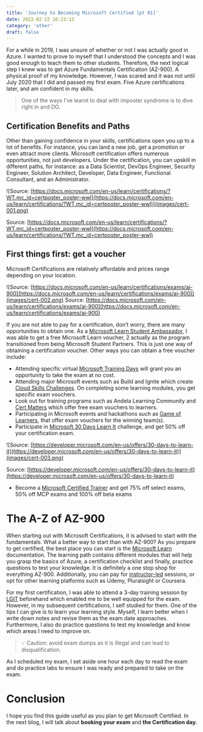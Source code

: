 ```yaml
---
title: 'Journey to Becoming Microsoft Certified [pt 01]'
date: 2022-02-22 16:23:13
category: 'other'
draft: false
---
```


For a while in 2019, I was unsure of whether or not I was actually good in Azure. I wanted to prove to myself that I understood the concepts and I was good enough to teach them to other students. Therefore, the next logical step I knew was to get Azure Fundamentals Certification (AZ-900). A physical proof of my knowledge. However, I was scared and it was not until July 2020 that I did and passed my first exam. Five Azure certifications later, and am confident in my skills.

> One of the ways I’ve learnt to deal with imposter syndrome is to dive right in and DO.

## Certification Benefits and Paths

Other than gaining confidence in your skills, certifications open you up to a lot of benefits. For instance, you can land a new job, get a promotion or even attract more clients. Microsoft certification offers numerous opportunities, not just developers. Under the certification, you can upskill in different paths, for instance: as a Data Scientist, DevOps Engineer, Security Engineer, Solution Architect, Developer, Data Engineer, Functional Consultant, and an Administrator.

![Source: [https://docs.microsoft.com/en-us/learn/certifications/?WT.mc_id=certposter_poster-wwl](https://docs.microsoft.com/en-us/learn/certifications/?WT.mc_id=certposter_poster-wwl)](images/cert-001.png)

Source: [https://docs.microsoft.com/en-us/learn/certifications/?WT.mc_id=certposter_poster-wwl](https://docs.microsoft.com/en-us/learn/certifications/?WT.mc_id=certposter_poster-wwl)

## First things first: get a voucher

Microsoft Certifications are relatively affordable and prices range depending on your location.

![Source: [https://docs.microsoft.com/en-us/learn/certifications/exams/ai-900](https://docs.microsoft.com/en-us/learn/certifications/exams/ai-900)](images/cert-002.png)
Source: [https://docs.microsoft.com/en-us/learn/certifications/exams/ai-900](https://docs.microsoft.com/en-us/learn/certifications/exams/ai-900)

If you are not able to pay for a certification, don’t worry, there are many opportunities to obtain one. As a [Microsoft Learn Student Ambassador](https://aka.ms/studentambassadors), I was able to get a free Microsoft Learn voucher, 2 actually as the program transitioned from being Microsoft Student Partners. This is just one way of obtaining a certification voucher. Other ways you can obtain a free voucher include:

- Attending specific virtual [Microsoft Training Days](https://www.microsoft.com/en-us/trainingdays) will grant you an opportunity to take the exam at no cost.
- Attending major Microsoft events such as Build and Ignite which create [Cloud Skills Challenges](https://docs.microsoft.com/en-us/learn/certifications/microsoft-ignite-free-certification-exam-offer-nov-2021). On completing some learning modules, you get specific exam vouchers.
- Look out for training programs such as Andela Learning Community and [Cert Matters](https://uk.bettshow.com/Microsoft-Hub) which offer free exam vouchers to learners.
- Participating in Microsoft events and hackathons such as [Game of Learners](https://aka.ms/gameoflearners), that offer exam vouchers for the winning team(s).
- Participate in [Microsoft 30 Days Learn It](https://developer.microsoft.com/en-us/offers/30-days-to-learn-it) challenge, and get 50% off your certification exam.

![Source: [https://developer.microsoft.com/en-us/offers/30-days-to-learn-it](https://developer.microsoft.com/en-us/offers/30-days-to-learn-it)](images/cert-003.png)

Source: [https://developer.microsoft.com/en-us/offers/30-days-to-learn-it](https://developer.microsoft.com/en-us/offers/30-days-to-learn-it)

- Become a [Microsoft Certified Trainer](https://query.prod.cms.rt.microsoft.com/cms/api/am/binary/RE23o0Z) and get 75% off select exams, 50% off MCP exams and 100% off beta exams

# The A-Z of AZ-900

When starting out with Microsoft Certifications, it is advised to start with the fundamentals. What a better way to start than with AZ-900? As you prepare to get certified, the best place you can start is the [Microsoft Learn](https://docs.microsoft.com/en-us/learn/certifications/exams/az-900) documentation. The learning path contains different modules that will help you grasp the basics of Azure, a certification checklist and finally, practice questions to test your knowledge. It is definitely a one stop shop for everything AZ-900. Additionally, you can pay for [instructor-led](https://docs.microsoft.com/en-us/learn/certifications/courses/az-900t01) sessions, or opt for other learning platforms such as Udemy, Pluralsight or Coursera.

For my first certification, I was able to attend a 3-day training session by [LGIT](https://www.lgit.co.za/azure) beforehand which enabled me to be well equipped for the exam. However, in my subsequent certifications, I self studied for them. One of the tips I can give is to learn your learning style. Myself, I learn better when I write down notes and revise them as the exam date approaches. Furthermore, I also do practice questions to test my knowledge and know which areas I need to improve on.

> 💡 Caution: avoid exam dumps as it is illegal and can lead to disqualification.

As I scheduled my exam, I set aside one hour each day to read the exam and do practice labs to ensure I was ready and prepared to take on the exam.

# Conclusion

I hope you find this guide useful as you plan to get Microsoft Certified. In the next blog, I will talk about **booking your exam** and **the Certification day.**
